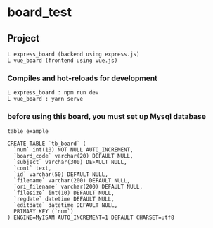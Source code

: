 # board_test

## Project

```
L express_board (backend using express.js)
L vue_board (frontend using vue.js)
```

### Compiles and hot-reloads for development

```
L express_board : npm run dev
L vue_board : yarn serve
```

### before using this board, you must set up Mysql database

```
table example

CREATE TABLE `tb_board` (
  `num` int(10) NOT NULL AUTO_INCREMENT,
  `board_code` varchar(20) DEFAULT NULL,
  `subject` varchar(300) DEFAULT NULL,
  `cont` text,
  `id` varchar(50) DEFAULT NULL,
  `filename` varchar(200) DEFAULT NULL,
  `ori_filename` varchar(200) DEFAULT NULL,
  `filesize` int(10) DEFAULT NULL,
  `regdate` datetime DEFAULT NULL,
  `editdate` datetime DEFAULT NULL,
  PRIMARY KEY (`num`)
) ENGINE=MyISAM AUTO_INCREMENT=1 DEFAULT CHARSET=utf8
```

